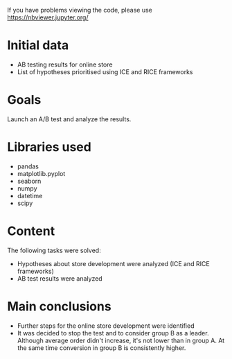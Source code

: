 If you have problems viewing the code, please use https://nbviewer.jupyter.org/
# Initial data
- AB testing results for online store
- List of hypotheses prioritised using ICE and RICE frameworks
# Goals
Launch an A/B test and analyze the results.
# Libraries used
- pandas
- matplotlib.pyplot
- seaborn
- numpy
- datetime
- scipy
# Content
The following tasks were solved:
- Hypotheses about store development were analyzed (ICE and RICE frameworks)
- AB test results were analyzed
# Main conclusions
- Further steps for the online store development were identified 
- It was decided to stop the test and to consider group B as a leader. Although average order didn't increase, it's not lower than in group A. At the same time conversion in group B is consistently higher.
